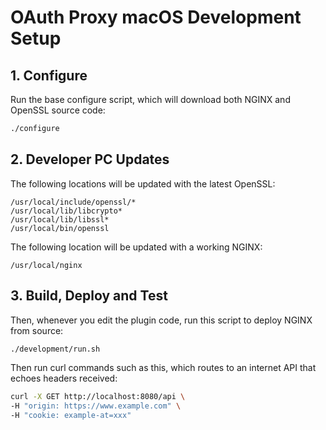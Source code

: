 # OAuth Proxy macOS Development Setup

## 1. Configure

Run the base configure script, which will download both NGINX and OpenSSL source code:

```bash
./configure
```

## 2. Developer PC Updates

The following locations will be updated with the latest OpenSSL:

```text
/usr/local/include/openssl/*
/usr/local/lib/libcrypto*
/usr/local/lib/libssl*
/usr/local/bin/openssl
```

The following location will be updated with a working NGINX:

```text
/usr/local/nginx
```

## 3. Build, Deploy and Test

Then, whenever you edit the plugin code, run this script to deploy NGINX from source:

```bash
./development/run.sh
```

Then run curl commands such as this, which routes to an internet API that echoes headers received:

```bash
curl -X GET http://localhost:8080/api \
-H "origin: https://www.example.com" \
-H "cookie: example-at=xxx"
```
